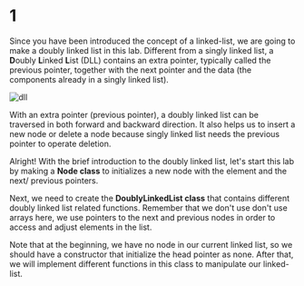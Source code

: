 # 1

Since you have been introduced the concept of a linked-list, we are going to make a doubly linked list in this lab. Different from a singly linked list, a **D**oubly **L**inked **L**ist \(DLL\) contains an extra pointer, typically called the previous pointer, together with the next pointer and the data \(the components already in a singly linked list\).

![dll](https://media.geeksforgeeks.org/wp-content/cdn-uploads/gq/2014/03/DLL1.png)

With an extra pointer \(previous pointer\), a doubly linked list can be traversed in both forward and backward direction. It also helps us to insert a new node or delete a node because singly linked list needs the previous pointer to operate deletion.

Alright! With the brief introduction to the doubly linked list, let's start this lab by making a **Node class** to initializes a new node with the element and the next/ previous pointers.

Next, we need to create the **DoublyLinkedList class** that contains different doubly linked list related functions. Remember that we don't use don't use arrays here, we use pointers to the next and previous nodes in order to access and adjust elements in the list.

Note that at the beginning, we have no node in our current linked list, so we should have a constructor that initialize the head pointer as none. After that, we will implement different functions in this class to manipulate our linked-list.

